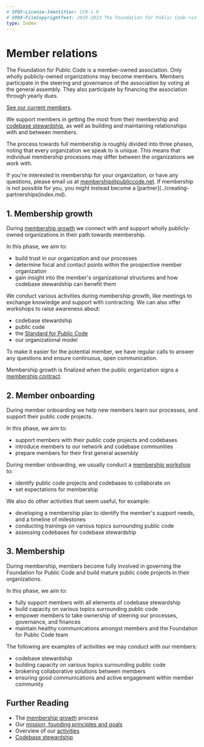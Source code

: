 ```yaml
---
# SPDX-License-Identifier: CC0-1.0
# SPDX-FileCopyrightText: 2019-2023 The Foundation for Public Code <info@publiccode.net>
type: Index
---
```


# Member relations

The Foundation for Public Code is a member-owned association. Only wholly publicly-owned organizations may become members. Members participate in the steering and governance of the association by voting at the general assembly. They also participate by financing the association through yearly dues.

[See our current members](../../organization/members.md).

We support members in getting the most from their membership and [codebase stewardship](../codebase-stewardship), as well as building and maintaining relationships with and between members.

The process towards full membership is roughly divided into three phases, noting that every organization we speak to is unique. This means that individual membership processes may differ between the organizations we work with.

If you're interested in membership for your organization, or have any questions, please email us at <membership@publiccode.net>. If membership is not possible for you, you might instead become a [partner](../creating-partnerships(index.md).

## 1. Membership growth

During [membership growth](../membership-growth/index.md) we connect with and support wholly publicly-owned organizations in their path towards membership.

In this phase, we aim to:

* build trust in our organization and our processes
* determine focal and contact points within the prospective member organization
* gain insight into the member's organizational structures and how codebase stewardship can benefit them

We conduct various activities during membership growth, like meetings to exchange knowledge and support with contracting. We can also offer workshops to raise awareness about:

* codebase stewardship
* public code
* the [Standard for Public Code](https://standard.publiccode.net/)
* our organizational model

To make it easier for the potential member, we have regular calls to answer any questions and ensure continuous, open communication.

Membership growth is finalized when the public organization signs a [membership contract](../membership-growth/membership-contract.md).

## 2. Member onboarding

During member onboarding we help new members learn our processes, and support their public code projects.

In this phase, we aim to:

* support members with their public code projects and codebases
* introduce members to our network and codebase communities
* prepare members for their first general assembly

During member onboarding, we usually conduct a [membership workshop](../membership-growth/founding-membership-workshop.md) to:

* identify public code projects and codebases to collaborate on
* set expectations for membership

We also do other activities that seem useful, for example:

* developing a membership plan to identify the member's support needs, and a timeline of milestones
* conducting trainings on various topics surrounding public code
* assessing codebases for codebase stewardship

## 3. Membership

During membership, members become fully involved in governing the Foundation for Public Code and build mature public code projects in their organizations.

In this phase, we aim to:

* fully support members with all elements of codebase stewardship
* build capacity on various topics surrounding public code
* empower members to take ownership of steering our processes, governance, and finances
* maintain healthy communications amongst members and the Foundation for Public Code team

The following are examples of activities we may conduct with our members:

* codebase stewardship
* building capacity on various topics surrounding public code
* brokering collaborative solutions between members
* ensuring good communications and active engagement within member community

## Further Reading

* The [membership growth](../membership-growth) process
* Our [mission, founding principles and goals](../../organization/mission.md)
* Overview of our [activities](../../activities/index.md)
* [Codebase stewardship](../codebase-stewardship/)
